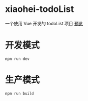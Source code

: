 # xiaohei-todoList
一个使用 Vue 开发的 todoList 项目
[预览](https://shenhaoyi.com/todolist-web/index.html)
# 开发模式
```
npm run dev
```
# 生产模式
```
npm run build
```
